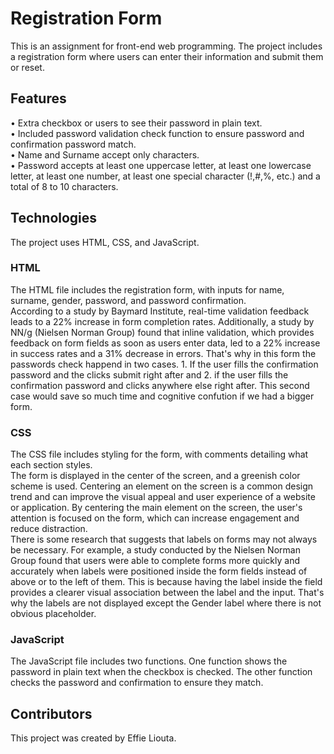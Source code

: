 # Registration Form
This is an assignment for front-end web programming. The project includes a registration form where users can enter their information and submit them or reset.

## Features

• Extra checkbox or users to see their password in plain text.</br>
• Included password validation check function to ensure password and confirmation password match.</br>
• Name and Surname accept only characters.</br>
• Password accepts at least one uppercase letter, at least one lowercase letter, at least one number, at least one special character (!,#,%, etc.) and a total of 8 to 10 characters.</br>


## Technologies

The project uses HTML, CSS, and JavaScript.

### HTML
The HTML file includes the registration form, with inputs for name, surname, gender, password, and password confirmation.</br>
According to a study by Baymard Institute, real-time validation feedback leads to a 22% increase in form completion rates. Additionally, a study by NN/g (Nielsen Norman Group) found that inline validation, which provides feedback on form fields as soon as users enter data, led to a 22% increase in success rates and a 31% decrease in errors. That's why in this form the passwords check happend in two cases. 1. If the user fills the confirmation password and the clicks submit right after and 2. if the user fills the confirmation password and clicks anywhere else right after. This second case would save so much time and cognitive confution if we had a bigger form.

### CSS
The CSS file includes styling for the form, with comments detailing what each section styles. </br>
The form is displayed in the center of the screen, and a greenish color scheme is used. Centering an element on the screen is a common design trend and can improve the visual appeal and user experience of a website or application. By centering the main element on the screen, the user's attention is focused on the form, which can increase engagement and reduce distraction. </br>
There is some research that suggests that labels on forms may not always be necessary. For example, a study conducted by the Nielsen Norman Group found that users were able to complete forms more quickly and accurately when labels were positioned inside the form fields instead of above or to the left of them. This is because having the label inside the field provides a clearer visual association between the label and the input. That's why the labels are not displayed except the Gender label where there is not obvious placeholder.

### JavaScript
The JavaScript file includes two functions. One function shows the password in plain text when the checkbox is checked. The other function checks the password and confirmation to ensure they match.

## Contributors
This project was created by Effie Liouta.

